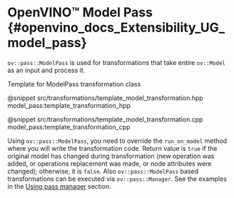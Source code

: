 # OpenVINO™ Model Pass {#openvino_docs_Extensibility_UG_model_pass}

`ov::pass::ModelPass` is used for transformations that take entire `ov::Model` as an input and process it.

Template for ModelPass transformation class

@snippet src/transformations/template_model_transformation.hpp model_pass:template_transformation_hpp

@snippet src/transformations/template_model_transformation.cpp model_pass:template_transformation_cpp

Using `ov::pass::ModelPass`, you need to override the `run_on_model` method where you will write the transformation code.
Return value is `true` if the original model has changed during transformation (new operation was added, or operations replacement was made, or node attributes were changed); otherwise, it is `false`.
Also `ov::pass::ModelPass` based transformations can be executed via `ov::pass::Manager`. See the examples in the [Using pass manager](#using_pass_manager) section.
